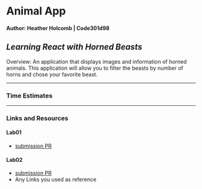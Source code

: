 # Animal App

#### Author: Heather Holcomb | Code301d98

## *Learning React with Horned Beasts*

Overview: An application that displays images and information of horned animals. This application will allow you to filter the beasts by number of horns and chose your favorite beast.

***

### Time Estimates

<!-- table here -->

***

### Links and Resources

#### Lab01 
* [submission PR](https://github.com/holcombheather/animal-app/pull/1)

#### Lab02
* [submission PR](http://xyz.com)
* Any Links you used as reference


<!-- ### Lighthouse Accessibility Report Score

* Provide a screenshot of your score after running a Lighthouse Accessibility report.

### Reflections and Comments

* Consider including the answers to your daily journal and submission questions here
* This is also a good place to reflect on the tools and resources used and learned -->